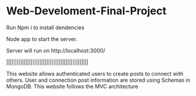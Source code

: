 # Web-Develoment-Final-Project
Run Npm i to install dendencies

Node app to start the server.

Server will run on http://localhost:3000/

|||||||||||||||||||||||||||||||||||||||||||||||

This website allows authenticated users to create posts to connect with others.
User and connection post information are stored using Schemas in MongoDB.
This website follows the MVC architecture 
